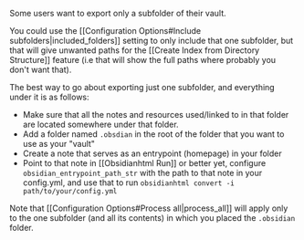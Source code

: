 Some users want to export only a subfolder of their vault.

You could use the [[Configuration Options#Include subfolders|included_folders]] setting to only include that one subfolder, but that will give unwanted paths for the [[Create Index from Directory Structure]] feature (i.e that will show the full paths where probably you don't want that).

The best way to go about exporting just one subfolder, and everything under it is as follows:

- Make sure that all the notes and resources used/linked to in that folder are located somewhere under that folder.
- Add a folder named `.obsdian` in the root of the folder that you want to use as your "vault"
- Create a note that serves as an entrypoint (homepage) in your folder
- Point to that note in [[Obsidianhtml Run]] or better yet, configure `obsidian_entrypoint_path_str` with the path to that note in your config.yml, and use that to run `obsidianhtml convert -i path/to/your/config.yml`

Note that [[Configuration Options#Process all|process_all]] will apply only to the one subfolder (and all its contents) in which you placed the `.obsidian` folder.


